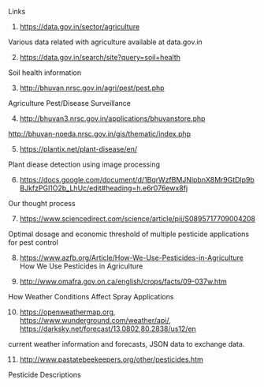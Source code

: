 Links

1) https://data.gov.in/sector/agriculture

Various data related with agriculture available at data.gov.in

2) https://data.gov.in/search/site?query=soil+health

Soil health information

3) http://bhuvan.nrsc.gov.in/agri/pest/pest.php

Agriculture Pest/Disease Surveillance

4) http://bhuvan3.nrsc.gov.in/applications/bhuvanstore.php

http://bhuvan-noeda.nrsc.gov.in/gis/thematic/index.php

5) https://plantix.net/plant-disease/en/

Plant diease detection using image processing

6) https://docs.google.com/document/d/1BqrWzfBMJNipbnX8Mr9GtDlp9bBJkfzPGl1O2b_LhUc/edit#heading=h.e6r076ewx8fj

Our thought process

7) https://www.sciencedirect.com/science/article/pii/S0895717709004208

Optimal dosage and economic threshold of multiple pesticide applications for pest control

8) https://www.azfb.org/Article/How-We-Use-Pesticides-in-Agriculture
How We Use Pesticides in Agriculture

9) http://www.omafra.gov.on.ca/english/crops/facts/09-037w.htm

How Weather Conditions Affect Spray Applications

10) https://openweathermap.org, https://www.wunderground.com/weather/api/, https://darksky.net/forecast/13.0802,80.2838/us12/en

current weather information and forecasts, JSON data to exchange data.

11) http://www.pastatebeekeepers.org/other/pesticides.htm

Pesticide Descriptions

